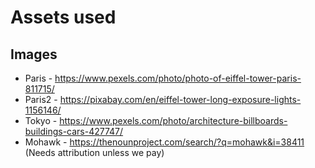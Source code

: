 # Assets used

## Images
- Paris - https://www.pexels.com/photo/photo-of-eiffel-tower-paris-811715/
- Paris2 - https://pixabay.com/en/eiffel-tower-long-exposure-lights-1156146/
- Tokyo - https://www.pexels.com/photo/architecture-billboards-buildings-cars-427747/
- Mohawk - https://thenounproject.com/search/?q=mohawk&i=38411 (Needs attribution unless we pay)